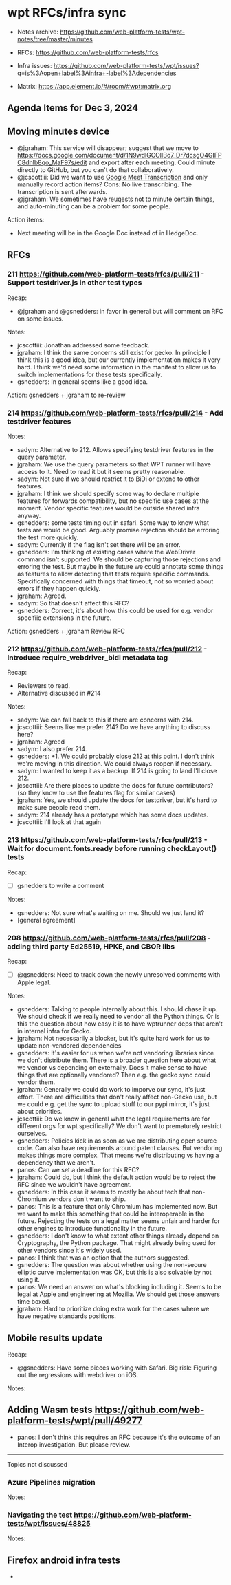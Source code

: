 # wpt RFCs/infra sync

* Notes archive: https://github.com/web-platform-tests/wpt-notes/tree/master/minutes

* RFCs: https://github.com/web-platform-tests/rfcs

* Infra issues: https://github.com/web-platform-tests/wpt/issues?q=is%3Aopen+label%3Ainfra+-label%3Adependencies

* Matrix: https://app.element.io/#/room/#wpt:matrix.org

## Agenda Items for Dec 3, 2024


## Moving minutes device

- @jgraham: This service will disappear; suggest that we move to https://docs.google.com/document/d/1N9wdlGCOIlBo7_Dr7dcsgO4GIFPC8dnlb8qo_MaF97s/edit and export after each meeting. Could minute directly to GitHub, but you can't do that collaboratively.
- @jcscottiii: Did we want to use [Google Meet Transcription](https://support.google.com/meet/answer/12849897?hl=en) and only manually record action items? Cons: No live transcribing. The transcription is sent afterwards.
- @jgraham: We sometimes have reuqests not to minute certain things, and auto-minuting can be a problem for some people.


Action items:
- Next meeting will be in the Google Doc instead of in HedgeDoc.

## RFCs


### 211 https://github.com/web-platform-tests/rfcs/pull/211 - Support testdriver.js in other test types


Recap:
- @jgraham and @gsnedders: in favor in general but will comment on RFC on some issues.

Notes:
- jcscottiii: Jonathan addressed some feedback.
- jgraham: I think the same concerns still exist for gecko. In principle I think this is a good idea, but our currently implementation makes it very hard. I think we'd need some information in the manifest to allow us to switch implementations for these tests specifically.
- gsnedders: In general seems like a good idea.

Action: gsnedders + jgraham to re-review


### 214 https://github.com/web-platform-tests/rfcs/pull/214 -  Add testdriver features

Notes:
- sadym: Alternative to 212. Allows specifying testdriver features in the query parameter.
- jgraham: We use the query parameters so that WPT runner will have access to it. Need to read it but it seems pretty reasonable.
- sadym: Not sure if we should restrict it to BiDi or extend to other features.
- jgraham: I think we should specify some way to declare multiple features for forwards compatibility, but no specific use cases at the moment. Vendor specific features would be outside shared infra anyway.
- gsnedders: some tests timing out in safari. Some way to know what tests are would be good. Arguably promise rejection should be erroring the test more quickly.
- sadym: Currently if the flag isn't set there will be an error.
- gsnedders: I'm thinking of existing cases where the WebDriver command isn't supported. We should be capturing those rejections and erroring the test. But maybe in the future we could annotate some things as features to allow detecting that tests require specific commands. Specifically concerned with things that timeout, not so worried about errors if they happen quickly.
- jgraham: Agreed.
- sadym: So that doesn't affect this RFC?
- gsnedders: Correct, it's about how this could be used for e.g. vendor specifiic extensions in the future.

Action: gsnedders + jgraham Review RFC

### 212 https://github.com/web-platform-tests/rfcs/pull/212 - Introduce require_webdriver_bidi metadata tag

Recap:
- Reviewers to read.
- Alternative discussed in #214

Notes:

- sadym: We can fall back to this if there are concerns with 214.
- jcscottiii: Seems like we prefer 214? Do we have anything to discuss here?
- jgraham: Agreed
- sadym: I also prefer 214.
- gsnedders: +1. We could probably close 212 at this point. I don't think we're moving in this direction. We could always reopen if necessary.
- sadym: I wanted to keep it as a backup. If 214 is going to land I'll close 212.
- jcscottiii: Are there places to update the docs for future contributors? (so they know to use the features flag for similar cases)
- jgraham: Yes, we should update the docs for testdriver, but it's hard to make sure people read them.
- sadym: 214 already has a prototype which has some docs updates.
- jcscottiii: I'll look at that again

### 213 https://github.com/web-platform-tests/rfcs/pull/213 - Wait for document.fonts.ready before running checkLayout() tests

Recap:

- [ ] gsnedders to write a comment

Notes:
- gsnedders: Not sure what's waiting on me. Should we just land it?
- [general agreement]

### 208 https://github.com/web-platform-tests/rfcs/pull/208 - adding third party Ed25519, HPKE, and CBOR libs
 

Recap:
- [ ] @gsnedders: Need to track down the newly unresolved comments with Apple legal.

Notes:
- gsnedders: Talking to people internally about this. I should chase it up. We should check if we really need to vendor all the Python things. Or is this the question about how easy it is to have wptrunner deps that aren't in internal infra for Gecko.
- jgraham: Not necessarily a blocker, but it's quite hard work for us to update non-vendored dependencies
- gsnedders: It's easier for us when we're not vendoring libraries since we don't distribute them. There is a broader question here about what we vendor vs depending on externally. Does it make sense to have things that are optionally vendored? Then e.g. the gecko sync could vendor them.
- jgraham: Generally we could do work to imporve our sync, it's just effort. There are difficulties that don't really affect non-Gecko use, but we could e.g. get the sync to upload stuff to our pypi mirror, it's just about priorities.
- jcscottiii: Do we know in general what the legal requirements are for different orgs for wpt specifically? We don't want to prematurely restrict ourselves.
- gsnedders: Policies kick in as soon as we are distributing open source code. Can also have requirements around patent clauses. But vendoring makes things more complex. That means we're distributing vs having a dependency that we aren't.
- panos: Can we set a deadline for this RFC?
- jgraham: Could do, but I think the default action would be to reject the RFC since we wouldn't have agreement.
- gsnedders: In this case it seems to mostly be about tech that non-Chromium vendors don't want to ship.
- panos: This is a feature that only Chromium has implemented now. But we want to make this something that could be interoperable in the future. Rejecting the tests on a legal matter seems unfair and harder for other engines to introduce functionality in the future.
- gsnedders: I don't know to what extent other things already depend on Cryptography, the Python package. That might already being used for other vendors since it's widely used. 
- panos: I think that was an option that the authors suggested.
- gsnedders: The question was about whether using the non-secure elliptic curve implementation was OK, but this is also solvable by not using it.
- panos: We need an answer on what's blocking including it. Seems to be legal at Apple and engineering at Mozilla. We should get those answers time boxed.
- jgraham: Hard to prioritize doing extra work for the cases where we have negative standards positions.



## Mobile results update

Recap:
- @gsnedders: Have some pieces working with Safari. Big risk: Figuring out the regressions with webdriver on iOS.

Notes:

## Adding Wasm tests https://github.com/web-platform-tests/wpt/pull/49277

- panos: I don't think this requires an RFC because it's the outcome of an Interop investigation. But please review.

--- 
Topics not discussed

### Azure Pipelines migration

Notes:



### Navigating the test https://github.com/web-platform-tests/wpt/issues/48825

 
Notes:



## Firefox android infra tests

-
